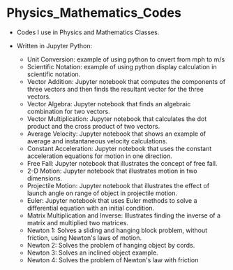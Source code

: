 # Physics_Mathematics_Codes
- Codes I use in Physics and Mathematics Classes. 
- Written in Jupyter Python: 
   
    - Unit Conversion: example of using python to cnvert from mph to m/s
    - Scientific Notation: example of using python  display calculation in scientific notation.
    - Vector Addition: Jupyter notebook that computes the components of three vectors and then finds the resultant vector for the three vectors.
    - Vector Algebra: Jupyter notebook that finds an algebraic combination for two vectors.
    - Vector Multiplication: Jupyter notebook that calculates the dot product and the cross product of two vectors.
    - Average Velocity: Jupyter notebook that shows an example of average and instantaneous velocity calculations.
    - Constant Acceleration: Jupyter notebook that uses the constant acceleration equations for motion in one direction. 
    - Free Fall: Jupyter notebook that illustrates the concept of free fall.
    - 2-D Motion: Jupyter notebook that illustrates motion in two dimensions.
    - Projectile Motion: Jupyter notebook that illustrates the effect of launch angle on range of object in projectile motion.
    - Euler: Jupyter notebook that uses Euler methods to solve a differential equation with an initial condition.
    - Matrix Multiplication and Inverse: Illustrates finding the inverse of a matrix and multiplied two matrices.
    - Newton 1: Solves a sliding and hanging block problem, without friction, using Newton's laws of motion.
    - Newton 2: Solves the problem of hanging object by cords.
    - Newton 3: Solves an inclined object example.
    - Newton 4: Solves the problem of Newton's law with friction
